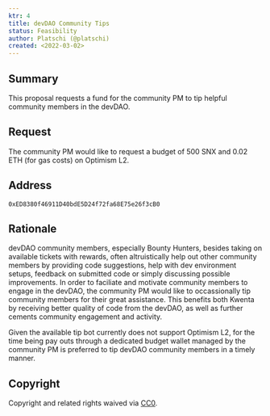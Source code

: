 ```yaml
---
ktr: 4
title: devDAO Community Tips
status: Feasibility
author: Platschi (@platschi)
created: <2022-03-02>
---
```


## Summary

This proposal requests a fund for the community PM to tip helpful community members in the devDAO.

## Request

The community PM would like to request a budget of 500 SNX and 0.02 ETH (for gas costs) on Optimism L2.

## Address

`0xED8380f46911D40bdE5D24f72fa68E75e26f3cB0`

## Rationale

devDAO community members, especially Bounty Hunters, besides taking on available tickets with rewards, often altruistically help out other community members by providing code suggestions, help with dev environment setups, feedback on submitted code or simply discussing possible improvements. In order to faciliate and motivate community members to engage in the devDAO, the community PM would like to occassionally tip community members for their great assistance. This benefits both Kwenta by receiving better quality of code from the devDAO, as well as further cements community engagement and activity.

Given the available tip bot currently does not support Optimism L2, for the time being pay outs through a dedicated budget wallet managed by the community PM is preferred to tip devDAO community members in a timely manner.

## Copyright

Copyright and related rights waived via [CC0](https://creativecommons.org/publicdomain/zero/1.0/).
